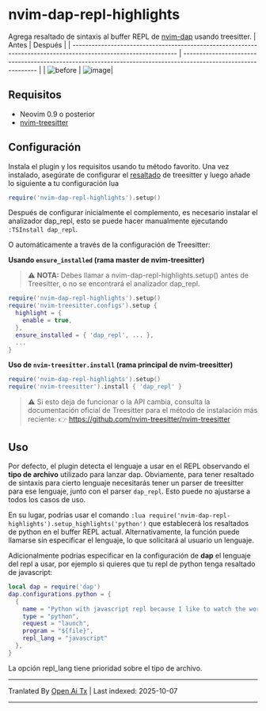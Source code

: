 # nvim-dap-repl-highlights
Agrega resaltado de sintaxis al buffer REPL de [nvim-dap](https://github.com/mfussenegger/nvim-dap) usando treesitter.
| Antes                                                                                                           | Después                                                                                                         |
| --------------------------------------------------------------------------------------------------------------- | -------------------------------------------------------------------------------------------------------------- |
| ![before](https://user-images.githubusercontent.com/20954878/235993939-a3ad95eb-9dfa-41a4-b70e-3a4e890e2adf.png) | ![image](https://user-images.githubusercontent.com/20954878/235993604-642fe658-6cc9-40e0-846c-00df11d963e1.png)|

## Requisitos
* Neovim 0.9 o posterior
* [nvim-treesitter](https://github.com/nvim-treesitter/nvim-treesitter)

## Configuración
Instala el plugin y los requisitos usando tu método favorito. Una vez instalado, asegúrate de configurar el [resaltado](https://github.com/nvim-treesitter/nvim-treesitter#modules) de treesitter y luego añade lo siguiente a tu configuración lua
```lua
require('nvim-dap-repl-highlights').setup()
```
Después de configurar inicialmente el complemento, es necesario instalar el analizador dap_repl, esto se puede hacer manualmente ejecutando `:TSInstall dap_repl`.

O automáticamente a través de la configuración de Treesitter:

**Usando `ensure_installed` (rama master de nvim-treesitter)**
> ⚠️ **NOTA:** Debes llamar a nvim-dap-repl-highlights.setup() antes de Treesitter, o no se encontrará el analizador dap_repl.
```lua
require('nvim-dap-repl-highlights').setup()
require('nvim-treesitter.configs').setup {
  highlight = {
    enable = true,
  },
  ensure_installed = { 'dap_repl', ... },
  ...
}
```
**Uso de `nvim-treesitter.install` (rama principal de nvim-treesitter)**
```lua
require('nvim-dap-repl-highlights').setup()
require('nvim-treesitter').install { 'dap_repl' }
```
> ⚠️ Si esto deja de funcionar o la API cambia, consulta la documentación oficial de Treesitter para el método de instalación más reciente:
> 👉 https://github.com/nvim-treesitter/nvim-treesitter

## Uso
Por defecto, el plugin detecta el lenguaje a usar en el REPL observando el **tipo de archivo** utilizado para lanzar dap. Obviamente, para tener resaltado de sintaxis para cierto lenguaje necesitarás tener un parser de treesitter para ese lenguaje, junto con el parser `dap_repl`.
Esto puede no ajustarse a todos los casos de uso.

En su lugar, podrías usar el comando `:lua require('nvim-dap-repl-highlights').setup_highlights('python')` que establecerá los resaltados de python en el buffer REPL actual.
Alternativamente, la función puede llamarse sin especificar el lenguaje, lo que solicitará al usuario un lenguaje.

Adicionalmente podrías especificar en la configuración de **dap** el lenguaje del repl a usar, por ejemplo si quieres que tu repl de python tenga resaltado de javascript:
```lua
local dap = require('dap')
dap.configurations.python = {
  {
    name = "Python with javascript repl because I like to watch the world burn 🔥🔥🔥",
    type = "python",
    request = "launch",
    program = "${file}",
    repl_lang = "javascript"
  },
}
```
La opción repl_lang tiene prioridad sobre el tipo de archivo.


---

Tranlated By [Open Ai Tx](https://github.com/OpenAiTx/OpenAiTx) | Last indexed: 2025-10-07

---